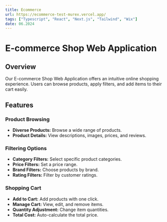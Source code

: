 ```yaml
---
title: Ecommerce
url: https://ecommerce-test-murex.vercel.app/
tags: ["Typescript", "React", "Next.js", "Tailwind", "Wix"]
date: 06.2024
---
```


# E-commerce Shop Web Application

## Overview
Our E-commerce Shop Web Application offers an intuitive online shopping experience. Users can browse products, apply filters, and add items to their cart easily.

## Features

### Product Browsing
- **Diverse Products:** Browse a wide range of products.
- **Product Details:** View descriptions, images, prices, and reviews.

### Filtering Options
- **Category Filters:** Select specific product categories.
- **Price Filters:** Set a price range.
- **Brand Filters:** Choose products by brand.
- **Rating Filters:** Filter by customer ratings.

### Shopping Cart
- **Add to Cart:** Add products with one click.
- **Manage Cart:** View, edit, and remove items.
- **Quantity Adjustment:** Change item quantities.
- **Total Cost:** Auto-calculate the total price.
